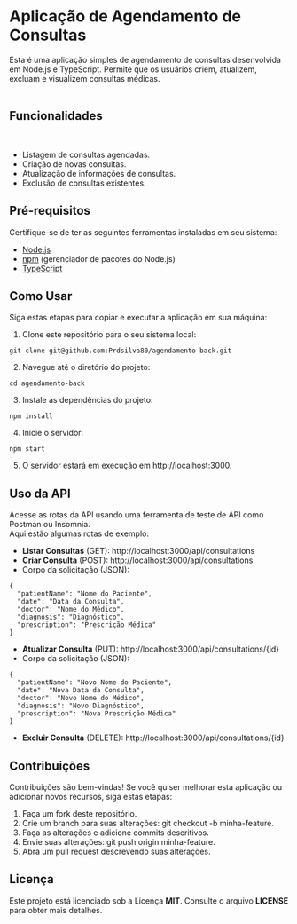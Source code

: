 <h1>Aplicação de Agendamento de Consultas</h1>
Esta é uma aplicação simples de agendamento de consultas desenvolvida em Node.js e TypeScript. Permite que os usuários criem, atualizem, excluam e visualizem consultas médicas.<br><br>

<h2>Funcionalidades</h2><br>

- Listagem de consultas agendadas.
- Criação de novas consultas.
- Atualização de informações de consultas.
- Exclusão de consultas existentes.
<h2>Pré-requisitos</h2>

Certifique-se de ter as seguintes ferramentas instaladas em seu sistema:

- [Node.js](https://nodejs.org/)
- [npm](https://www.npmjs.com/) (gerenciador de pacotes do Node.js)
- [TypeScript](https://www.typescriptlang.org/)
  
<h2>Como Usar</h2>

Siga estas etapas para copiar e executar a aplicação em sua máquina:

1. Clone este repositório para o seu sistema local:

```
git clone git@github.com:Prdsilva80/agendamento-back.git

```
2. Navegue até o diretório do projeto:

````
cd agendamento-back

````
3. Instale as dependências do projeto:

````
npm install

````
4. Inicie o servidor:

````
npm start

````
5. O servidor estará em execução em http://localhost:3000.

<h2>Uso da API</h2>

Acesse as rotas da API usando uma ferramenta de teste de API como Postman ou Insomnia.<br> 
Aqui estão algumas rotas de exemplo:

- **Listar Consultas** (GET): http://localhost:3000/api/consultations
- **Criar Consulta** (POST): http://localhost:3000/api/consultations
- Corpo da solicitação (JSON):
  
````
{
  "patientName": "Nome do Paciente",
  "date": "Data da Consulta",
  "doctor": "Nome do Médico",
  "diagnosis": "Diagnóstico",
  "prescription": "Prescrição Médica"
}
````
- **Atualizar Consulta** (PUT): http://localhost:3000/api/consultations/{id}
- Corpo da solicitação (JSON):
````
{
  "patientName": "Novo Nome do Paciente",
  "date": "Nova Data da Consulta",
  "doctor": "Novo Nome do Médico",
  "diagnosis": "Novo Diagnóstico",
  "prescription": "Nova Prescrição Médica"
}
````
- **Excluir Consulta** (DELETE): http://localhost:3000/api/consultations/{id}
  
<h2>Contribuições</h2>

Contribuições são bem-vindas! Se você quiser melhorar esta aplicação ou adicionar novos recursos, siga estas etapas:

1. Faça um fork deste repositório.
2. Crie um branch para suas alterações: git checkout -b minha-feature.
3. Faça as alterações e adicione commits descritivos.
4. Envie suas alterações: git push origin minha-feature.
5. Abra um pull request descrevendo suas alterações.
   
<h2>Licença</h2>

Este projeto está licenciado sob a Licença **MIT**. Consulte o arquivo **LICENSE** para obter mais detalhes.

